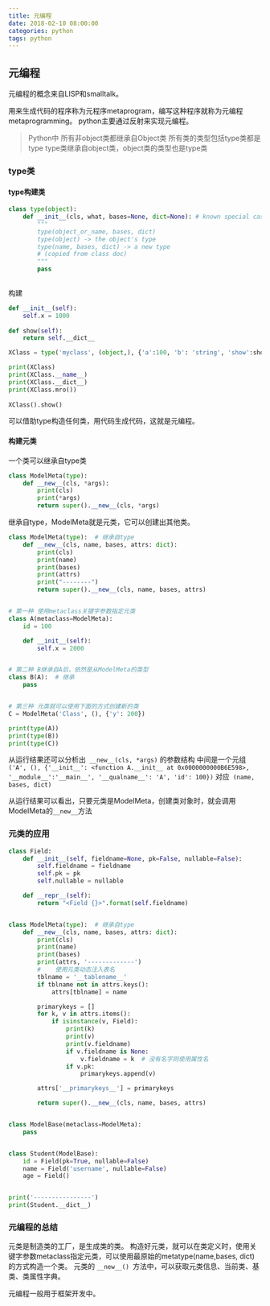 ```yaml
---
title: 元编程
date: 2018-02-10 08:00:00
categories: python
tags: python
---
```


## 元编程

元编程的概念来自LISP和smalltalk。

用来生成代码的程序称为元程序metaprogram，编写这种程序就称为元编程metaprogramming。
python主要通过反射来实现元编程。

> Python中
> 所有非object类都继承自Object类
> 所有类的类型包括type类都是type
> type类继承自object类，object类的类型也是type类

### type类
#### type构建类
```python
class type(object):
    def __init__(cls, what, bases=None, dict=None): # known special case of type.__init__
        """
        type(object_or_name, bases, dict)
        type(object) -> the object's type 
        type(name, bases, dict) -> a new type
        # (copied from class doc)
        """
        pass
 
```
构建

```python
def __init__(self):
    self.x = 1000
    
def show(self):
    return self.__dict__

XClass = type('myclass', (object,), {'a':100, 'b': 'string', 'show':show, '__init__':__init__}) # 字典是类属性 print(XClass) 

print(XClass) 
print(XClass.__name__) 
print(XClass.__dict__) 
print(XClass.mro())
 
XClass().show()
```

可以借助type构造任何类，用代码生成代码，这就是元编程。

#### 构建元类

一个类可以继承自type类

```python
class ModelMeta(type):
    def __new__(cls, *args):
        print(cls)
        print(*args)
        return super().__new__(cls, *args)
```

继承自type，ModelMeta就是元类，它可以创建出其他类。

```python
class ModelMeta(type):  # 继承自type
    def __new__(cls, name, bases, attrs: dict):
        print(cls)
        print(name)
        print(bases)
        print(attrs)
        print("--------")
        return super().__new__(cls, name, bases, attrs)


# 第一种 使用metaclass关键字参数指定元类
class A(metaclass=ModelMeta):
    id = 100

    def __init__(self):
        self.x = 2000


# 第二种 B继承自A后，依然是从ModelMeta的类型
class B(A):  # 继承
    pass


# 第三种 元类就可以使用下面的方式创建新的类
C = ModelMeta('Class', (), {'y': 200})

print(type(A))
print(type(B))
print(type(C))
```

从运行结果还可以分析出` __new__(cls, *args)` 的参数结构
中间是一个元组 `('A', (), {'__init__': <function A.__init__ at 0x0000000000B6E598>, '__module__':'__main__', '__qualname__': 'A', 'id': 100})`
对应` (name, bases, dict)`

从运行结果可以看出，只要元类是ModelMeta，创建类对象时，就会调用ModelMeta的`__new__`方法 

### 元类的应用

```python
class Field:
    def __init__(self, fieldname=None, pk=False, nullable=False):
        self.fieldname = fieldname
        self.pk = pk
        self.nullable = nullable

    def __repr__(self):
        return "<Field {}>".format(self.fieldname)


class ModelMeta(type):  # 继承自type
    def __new__(cls, name, bases, attrs: dict):
        print(cls)
        print(name)
        print(bases)
        print(attrs, '-------------')
        #    使用元类动态注入表名
        tblname = '__tablename__'
        if tblname not in attrs.keys():
            attrs[tblname] = name

        primarykeys = []
        for k, v in attrs.items():
            if isinstance(v, Field):
                print(k)
                print(v)
                print(v.fieldname)
                if v.fieldname is None:
                    v.fieldname = k  # 没有名字则使用属性名
                if v.pk:
                    primarykeys.append(v)

        attrs['__primarykeys__'] = primarykeys

        return super().__new__(cls, name, bases, attrs)


class ModelBase(metaclass=ModelMeta):
    pass


class Student(ModelBase):
    id = Field(pk=True, nullable=False)
    name = Field('username', nullable=False)
    age = Field()


print('----------------')
print(Student.__dict__)
```



### 元编程的总结

元类是制造类的工厂，是生成类的类。
构造好元类，就可以在类定义时，使用关键字参数metaclass指定元类，可以使用最原始的metatype(name,bases, dict)的方式构造一个类。
元类的 `__new__() `方法中，可以获取元类信息、当前类、基类、类属性字典。 

元编程一般用于框架开发中。 